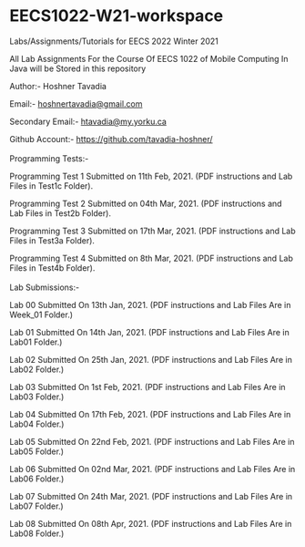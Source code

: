 # EECS1022-W21-workspace
Labs/Assignments/Tutorials for EECS 2022 Winter 2021

All Lab Assignments For the Course Of EECS 1022 of Mobile Computing In Java will be Stored in this repository

Author:- Hoshner Tavadia

Email:- hoshnertavadia@gmail.com

Secondary Email:- htavadia@my.yorku.ca

Github Account:- https://github.com/tavadia-hoshner/
  <br />
  <br />
Programming Tests:-

Programming Test 1 Submitted on 11th Feb, 2021. (PDF instructions and Lab Files in Test1c Folder).

Programming Test 2 Submitted on 04th Mar, 2021. (PDF instructions and Lab Files in Test2b Folder).

Programming Test 3 Submitted on 17th Mar, 2021. (PDF instructions and Lab Files in Test3a Folder).

Programming Test 4 Submitted on 8th Mar, 2021. (PDF instructions and Lab Files in Test4b Folder).
  <br />
  <br />
Lab Submissions:-

Lab 00 Submitted On 13th Jan, 2021. (PDF instructions and Lab Files Are in Week_01 Folder.)

Lab 01 Submitted On 14th Jan, 2021. (PDF instructions and Lab Files Are in Lab01 Folder.)

Lab 02 Submitted On 25th Jan, 2021. (PDF instructions and Lab Files Are in Lab02 Folder.)

Lab 03 Submitted On 1st Feb, 2021. (PDF instructions and Lab Files Are in Lab03 Folder.)

Lab 04 Submitted On 17th Feb, 2021. (PDF instructions and Lab Files Are in Lab04 Folder.)

Lab 05 Submitted On 22nd Feb, 2021. (PDF instructions and Lab Files Are in Lab05 Folder.)

Lab 06 Submitted On 02nd Mar, 2021. (PDF instructions and Lab Files Are in Lab06 Folder.)

Lab 07 Submitted On 24th Mar, 2021. (PDF instructions and Lab Files Are in Lab07 Folder.)

Lab 08 Submitted On 08th Apr, 2021. (PDF instructions and Lab Files Are in Lab08 Folder.)


~~~---COURSE COMPLETED---~~~
